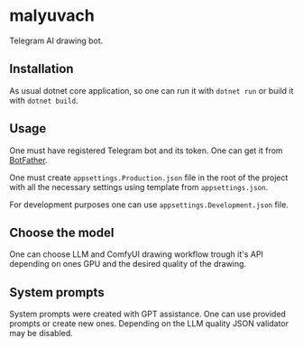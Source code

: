 # malyuvach

Telegram AI drawing bot.

## Installation

As usual dotnet core application, so one can run it with `dotnet run` or build it with `dotnet build`.

## Usage

One must have registered Telegram bot and its token. One can get it from [BotFather](https://core.telegram.org/bots#botfather).

One must create `appsettings.Production.json` file in the root of the project with all the necessary settings using template from `appsettings.json`.

For development purposes one can use `appsettings.Development.json` file.

## Choose the model

One can choose LLM and ComfyUI drawing workflow trough it's API depending on ones GPU and the desired quality of the drawing.

## System prompts

System prompts were created with GPT assistance. One can use provided prompts or create new ones. Depending on the LLM quality JSON validator may be disabled.